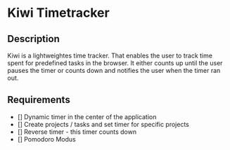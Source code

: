# Kiwi Timetracker

## Description

Kiwi is a lightweightes time tracker. That enables the user to track time spent for predefined tasks in the browser. It either counts up until the user pauses the timer or counts down and notifies the user when the timer ran out.

## Requirements

- [] Dynamic timer in the center of the application
- [] Create projects / tasks and set timer for specific projects
- [] Reverse timer - this timer counts down
- [] Pomodoro Modus
